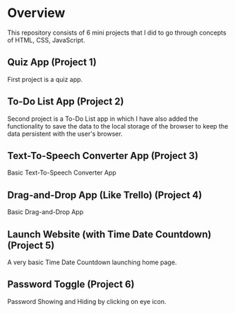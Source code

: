 # Overview

This repository consists of 6 mini projects that I did to go through concepts of HTML, CSS, JavaScript.

## Quiz App (Project 1)

First project is a quiz app.

## To-Do List App (Project 2)

Second project is a To-Do List app in which I have also added the functionality to save the data to the local storage of the browser to keep the data persistent with the user's browser.

## Text-To-Speech Converter App (Project 3)

Basic Text-To-Speech Converter App

## Drag-and-Drop App (Like Trello) (Project 4)

Basic Drag-and-Drop App

## Launch Website (with Time Date Countdown) (Project 5)

A very basic Time Date Countdown launching home page.

## Password Toggle (Project 6)

Password Showing and Hiding by clicking on eye icon.
